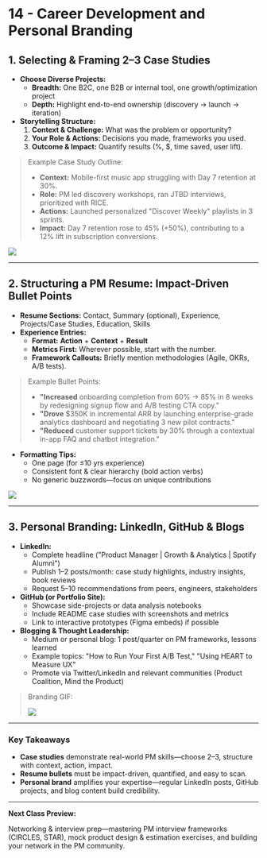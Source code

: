 # 14 - Career Development and Personal Branding

## 1. Selecting & Framing 2–3 Case Studies

- **Choose Diverse Projects:**
    - **Breadth:** One B2C, one B2B or internal tool, one growth/optimization project
    - **Depth:** Highlight end-to-end ownership (discovery → launch → iteration)
- **Storytelling Structure:**
    1. **Context & Challenge:** What was the problem or opportunity?
    2. **Your Role & Actions:** Decisions you made, frameworks you used.
    3. **Outcome & Impact:** Quantify results (%, $, time saved, user lift).

> Example Case Study Outline:
> 
> - **Context:** Mobile-first music app struggling with Day 7 retention at 30%.
> - **Role:** PM led discovery workshops, ran JTBD interviews, prioritized with RICE.
> - **Actions:** Launched personalized "Discover Weekly" playlists in 3 sprints.
> - **Impact:** Day 7 retention rose to 45% (+50%), contributing to a 12% lift in subscription conversions.

![](https://media.giphy.com/media/l0MYt5jPR6QX5pnqM/giphy.gif)

---

## 2. Structuring a PM Resume: Impact-Driven Bullet Points

- **Resume Sections:** Contact, Summary (optional), Experience, Projects/Case Studies, Education, Skills
- **Experience Entries:**
    - **Format:** **Action** + **Context** + **Result**
    - **Metrics First:** Wherever possible, start with the number.
    - **Framework Callouts:** Briefly mention methodologies (Agile, OKRs, A/B tests).

> Example Bullet Points:
> 
> - **"Increased** onboarding completion from 60% → 85% in 8 weeks by redesigning signup flow and A/B testing CTA copy."
> - **"Drove** \$350K in incremental ARR by launching enterprise-grade analytics dashboard and negotiating 3 new pilot contracts."
> - **"Reduced** customer support tickets by 30% through a contextual in-app FAQ and chatbot integration."
- **Formatting Tips:**
    - One page (for ≤10 yrs experience)
    - Consistent font & clear hierarchy (bold action verbs)
    - No generic buzzwords—focus on unique contributions

![](https://media.giphy.com/media/3o7aD2saalBwwftBIY/giphy.gif)

---

## 3. Personal Branding: LinkedIn, GitHub & Blogs

- **LinkedIn:**
    - Complete headline ("Product Manager | Growth & Analytics | Spotify Alumni")
    - Publish 1–2 posts/month: case study highlights, industry insights, book reviews
    - Request 5–10 recommendations from peers, engineers, stakeholders
- **GitHub (or Portfolio Site):**
    - Showcase side-projects or data analysis notebooks
    - Include README case studies with screenshots and metrics
    - Link to interactive prototypes (Figma embeds) if possible
- **Blogging & Thought Leadership:**
    - Medium or personal blog: 1 post/quarter on PM frameworks, lessons learned
    - Example topics: "How to Run Your First A/B Test," "Using HEART to Measure UX"
    - Promote via Twitter/LinkedIn and relevant communities (Product Coalition, Mind the Product)

> Branding GIF:
> 
> 
> ![](https://media.giphy.com/media/l0HUpt2s9Pclgt9Vm/giphy.gif)
> 

---

### Key Takeaways

- **Case studies** demonstrate real-world PM skills—choose 2–3, structure with context, action, impact.
- **Resume bullets** must be impact-driven, quantified, and easy to scan.
- **Personal brand** amplifies your expertise—regular LinkedIn posts, GitHub projects, and blog content build credibility.

---

**Next Class Preview:**

Networking & interview prep—mastering PM interview frameworks (CIRCLES, STAR), mock product design & estimation exercises, and building your network in the PM community.